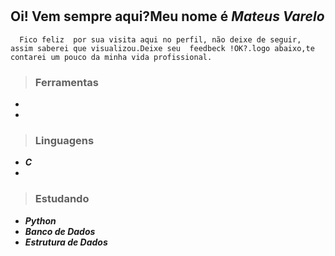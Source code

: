 #
 ## Oi! Vem sempre aqui?Meu nome é ***Mateus Varelo***
      Fico feliz  por sua visita aqui no perfil, não deixe de seguir, assim saberei que visualizou.Deixe seu  feedbeck !OK?.logo abaixo,te contarei um pouco da minha vida profissional.
  > ### __Ferramentas__
* 

*
> ### __Linguagens__
* ___C___
*

  > ### __Estudando__
  *  ___Python___
  *  ___Banco de Dados___
  *  ___Estrutura de Dados___
     